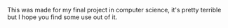 This was made for my final project in computer science, it's pretty terrible but I hope you find some use out of it.
